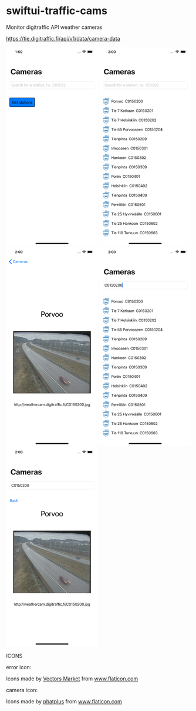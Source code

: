 # swiftui-traffic-cams
Monitor digitraffic API weather cameras

https://tie.digitraffic.fi/api/v1/data/camera-data

<p float="left" >
  <img src=https://github.com/kariIT/swiftui-traffic-cams/blob/master/Simulator%20Screen%20Shot%20-%20iPhone%2011%20Pro%20Max%20-%202020-02-21%20at%2013.59.43.png width=250px>

  <img src=https://github.com/kariIT/swiftui-traffic-cams/blob/master/Simulator%20Screen%20Shot%20-%20iPhone%2011%20Pro%20Max%20-%202020-02-21%20at%2014.00.09.png width=250px>

  <img src=https://github.com/kariIT/swiftui-traffic-cams/blob/master/Simulator%20Screen%20Shot%20-%20iPhone%2011%20Pro%20Max%20-%202020-02-21%20at%2014.00.25.png width=250px>

  <img src=https://github.com/kariIT/swiftui-traffic-cams/blob/master/Simulator%20Screen%20Shot%20-%20iPhone%2011%20Pro%20Max%20-%202020-02-21%20at%2014.00.33.png width=250px>

  <img src=https://github.com/kariIT/swiftui-traffic-cams/blob/master/Simulator%20Screen%20Shot%20-%20iPhone%2011%20Pro%20Max%20-%202020-02-21%20at%2014.00.36.png width=250px>
</p>

ICONS

error icon: <div>Icons made by <a href="https://www.flaticon.com/authors/vectors-market" title="Vectors Market">Vectors Market</a> from <a href="https://www.flaticon.com/" title="Flaticon"> www.flaticon.com</a></div>

camera icon: <div>Icons made by <a href="https://www.flaticon.com/authors/phatplus" title="phatplus">phatplus</a> from <a href="https://www.flaticon.com/" title="Flaticon">www.flaticon.com</a></div>
